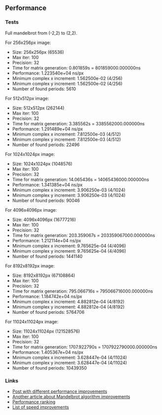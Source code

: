 ## Performance

### Tests

Full mandelbrot from (-2,2) to (2,2).

For 256x256px image:
* Size: 256x256px (65536)
* Max iter: 100
* Precision: 32
* Time for matrix generation: 0.801859s = 801859000.000000ns
* Performance: 1.223540e+04‬ ns/px
* Minimum complex x increment: 1.562500e-02 (4/256)
* Minimum complex y increment: 1.562500e-02 (4/256)
* Number of found periods: 5610

For 512x512px image:
* Size: 512x512px (262144)
* Max iter: 100
* Precision: 32
* Time for matrix generation: 3.385562s = 3385562000.000000ns
* Performance: 1.291489e+04‬ ns/px
* Minimum complex x increment: 7.812500e-03 (4/512)
* Minimum complex y increment: 7.812500e-03 (4/512)
* Number of found periods: 22496

For 1024x1024px image:
* Size: 1024x1024px (1048576)
* Max iter: 100
* Precision: 32
* Time for matrix generation: 14.065436s = 14065436000.000000ns
* Performance: 1.341385e+04‬ ns/px
* Minimum complex x increment: 3.906250e-03 (4/1024)
* Minimum complex y increment: 3.906250e-03 (4/1024)
* Number of found periods: 90046

For 4096x4096px image:
* Size: 4096x4096px (16777216)
* Max iter: 100
* Precision: 32
* Time for matrix generation: 203.359067s = 203359067000.000000ns
* Performance: 1.212114e+04‬ ns/px
* Minimum complex x increment: 9.765625e-04 (4/4096)
* Minimum complex y increment: 9.765625e-04 (4/4096)
* Number of found periods: 1441140

For 8192x8192px image:
* Size: 8192x8192px (67108864)
* Max iter: 100
* Precision: 32
* Time for matrix generation: 795.066716s = 795066716000.000000ns
* Performance: 1.184742e+04‬ ns/px
* Minimum complex x increment: 4.882812e-04 (4/8192)
* Minimum complex y increment: 4.882812e-04 (4/8192)
* Number of found periods: 5764706

For 11024x11024px image:
* Size: 11024x11024px (121528576)
* Max iter: 100
* Precision: 32
* Time for matrix generation: 1707.922790s = 1707922790000.000000ns
* Performance: 1.405367e+04‬ ns/px
* Minimum complex x increment: 3.628447e-04 (4/11024)
* Minimum complex y increment: 3.628447e-04 (4/11024)
* Number of found periods: 10439350

### Links

* [Post with different performance improvements](https://www.martin-ueding.de/posts/mandelbrot-performance/)
* [Another article about Mandelbrot algorithm improvements](https://gist.github.com/mrange/20fa976388167e294aa01a1266ad0a8c)
* [Performance ranking](https://benchmarksgame-team.pages.debian.net/benchmarksgame/performance/mandelbrot.html)
* [List of speed improvements](https://en.wikibooks.org/wiki/Fractals/Iterations_in_the_complex_plane/Mandelbrot_set/mandelbrot#Speed_improvements_-_optimisation)

